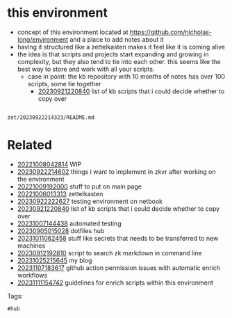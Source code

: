 # this environment

- concept of this environment located at https://github.com/nicholas-long/environment and a place to add notes about it
- having it structured like a zettelkasten makes it feel like it is coming alive
- the idea is that scripts and projects start expanding and growing in complexity, but they also tend to tie into each other. this seems like the best way to store and work with all your scripts.
  - case in point: the kb repository with 10 months of notes has over 100 scripts, some tie together
    - [20230921220840](/zet/20230921220840/README.md) list of kb scripts that i could decide whether to copy over

```
```

` zet/20230922214323/README.md `

# Related

- [20221008042814](/zet/20221008042814/README.md) WIP
- [20230922214602](/zet/20230922214602/README.md) things i want to implement in zkvr after working on the environment
- [20221009192000](/zet/20221009192000/README.md) stuff to put on main page
- [20221006013313](/zet/20221006013313/README.md) zettelkasten
- [20230922222627](/zet/20230922222627/README.md) testing environment on netbook
- [20230921220840](/zet/20230921220840/README.md) list of kb scripts that i could decide whether to copy over
- [20231007144438](/zet/20231007144438/README.md) automated testing
- [20230905015028](/zet/20230905015028/README.md) dotfiles hub
- [20231011062458](/zet/20231011062458/README.md) stuff like secrets that needs to be transferred to new machines
- [20230912192810](/zet/20230912192810/README.md) script to search zk markdown in command line
- [20231025215645](/zet/20231025215645/README.md) my blog
- [20231107183617](/zet/20231107183617/README.md) github action permission issues with automatic enrich workflows
- [20231111154742](/zet/20231111154742/README.md) guidelines for enrich scripts within this environment

Tags:

    #hub
